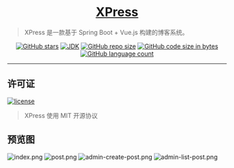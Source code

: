 <h1 align="center"><a href="https://github.com/wuyc/xpress" target="_blank">XPress</a></h1>

> XPress 是一款基于 Spring Boot + Vue.js 构建的博客系统。

<p align="center">
<a href="https://github.com/wuyc/xpress/stargazers"><img alt="GitHub stars" src="https://img.shields.io/github/stars/wuyc/xpress"></a>
<a href="#"><img alt="JDK" src="https://img.shields.io/badge/JDK-1.8-yellow.svg"/></a>
<a href="#"><img alt="GitHub repo size" src="https://img.shields.io/github/repo-size/wuyc/xpress"></a>
<a href="#"><img alt="GitHub code size in bytes" src="https://img.shields.io/github/languages/code-size/wuyc/xpress"></a>
<a href="#"><img alt="GitHub language count" src="https://img.shields.io/github/languages/count/wuyc/xpress"></a>
</p>

---

## 许可证
[![license](https://img.shields.io/github/license/wuyc/xpress.svg?style=flat-square)](https://github.com/wuyc/xpress/blob/master/LICENSE)
> XPress 使用 MIT 开源协议

## 预览图
![index.png](https://i.loli.net/2019/10/10/mcpuoz7hFlByjJi.png)
![post.png](https://i.loli.net/2019/10/10/vywYC2qrpZx1Egl.png)
![admin-create-post.png](https://i.loli.net/2019/10/10/mZpXr7Db1qjyJ3Y.png)
![admin-list-post.png](https://i.loli.net/2019/10/10/IRiSl3adOhbmjUe.png)

